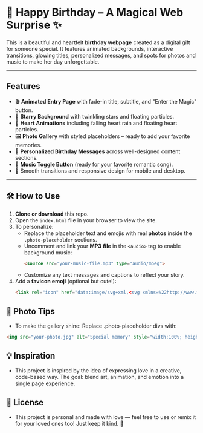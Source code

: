 # 🎉 Happy Birthday – A Magical Web Surprise ✨

This is a beautiful and heartfelt **birthday webpage** created as a digital gift for someone special. It features animated backgrounds, interactive transitions, glowing titles, personalized messages, and spots for photos and music to make her day unforgettable.

---

## Features

- 🎬 **Animated Entry Page** with fade-in title, subtitle, and "Enter the Magic" button.
- 🌌 **Starry Background** with twinkling stars and floating particles.
- 💖 **Heart Animations** including falling heart rain and floating heart particles.
- 🖼️ **Photo Gallery** with styled placeholders – ready to add your favorite memories.
- 📜 **Personalized Birthday Messages** across well-designed content sections.
- 🎵 **Music Toggle Button** (ready for your favorite romantic song).
- 💫 Smooth transitions and responsive design for mobile and desktop.

---

## 🛠 How to Use

1. **Clone or download** this repo.
2. Open the `index.html` file in your browser to view the site.
3. To personalize:
   - Replace the placeholder text and emojis with real **photos** inside the `.photo-placeholder` sections.
   - Uncomment and link your **MP3 file** in the `<audio>` tag to enable background music:
     ```html
     <source src="your-music-file.mp3" type="audio/mpeg">
     ```
   - Customize any text messages and captions to reflect your story.
4. Add a **favicon emoji** (optional but cute!):
   ```html
   <link rel="icon" href="data:image/svg+xml,<svg xmlns=%22http://www.w3.org/2000/svg%22 viewBox=%220 0 100 100%22><text y=%22.9em%22 font-size=%2280%22>🎂</text></svg>">

## 📸 Photo Tips

- To make the gallery shine: Replace .photo-placeholder divs with:
```html
<img src="your-photo.jpg" alt="Special memory" style="width:100%; height:100%; object-fit:cover; border-radius:15px;" />
```

## 💡 Inspiration

- This project is inspired by the idea of expressing love in a creative, code-based way. The goal: blend art, animation, and emotion into a single page experience.

## 🧁 License

- This project is personal and made with love — feel free to use or remix it for your loved ones too! Just keep it kind. 💖
